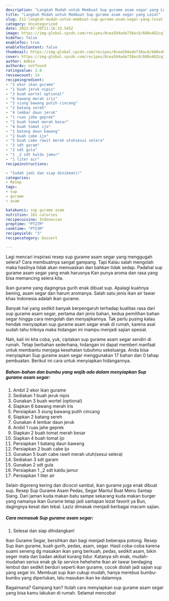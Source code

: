 ```yaml
---
description: "Langkah Mudah untuk Membuat Sup gurame asam segar yang Lezat"
title: "Langkah Mudah untuk Membuat Sup gurame asam segar yang Lezat"
slug: 512-langkah-mudah-untuk-membuat-sup-gurame-asam-segar-yang-lezat
category: Uncategorized
date: 2022-07-20T21:16:33.545Z
image: https://img-global.cpcdn.com/recipes/0cea594ade738ac8/680x482cq70/sup-gurame-asam-segar-foto-resep-utama.jpg
hideToc: false
enableToc: true
enableTocContent: false
thumbnail: https://img-global.cpcdn.com/recipes/0cea594ade738ac8/680x482cq70/sup-gurame-asam-segar-foto-resep-utama.jpg
cover: https://img-global.cpcdn.com/recipes/0cea594ade738ac8/680x482cq70/sup-gurame-asam-segar-foto-resep-utama.jpg
author: Admin
authorAv: notfound
ratingvalue: 3.8
reviewcount: 14
recipeingredient:
- "2 ekor ikan gurame"
- "1 buah jeruk nipis"
- "3 buah wortel optional"
- "6 bawang merah iris"
- "3 siung bawang putih cincang"
- "2 batang sereh"
- "4 lembar daun jeruk"
- "1 ruas jahe geprek"
- "2 buah tomat merah besar"
- "4 buah tomat ijo"
- "1 batang daun bawang"
- "2 buah cabe ijo"
- "5 buah cabe rawit merah utuhsesui selera"
- "3 sdt garam"
- "2 sdt gula"
- "1 _2 sdt kaldu jamur"
- "1 liter air"
recipeinstructions:

- "Sudah jadi dan siap dinikmati!"
categories:
- Resep
tags:
- sup
- gurame
- asam

katakunci: sup gurame asam 
nutrition: 161 calories
recipecuisine: Indonesian
preptime: "PT27M"
cooktime: "PT53M"
recipeyield: "3"
recipecategory: Dessert

---
```



Lagi mencari inspirasi resep sup gurame asam segar yang menggugah selera? Cara membuatnya sangat gampang. Tapi Kalau salah mengolah maka hasilnya tidak akan memuaskan dan bahkan tidak sedap. Padahal sup gurame asam segar yang enak harusnya Kan punya aroma dan rasa yang bisa memancing selera kita.


Ikan gurame yang dagingnya gurih enak dibuat sup. Apalagi kuahnya bening, asam segar dan harum aromanya. Salah satu jenis ikan air tawar khas Indonesia adalah ikan gurame.

Banyak hal yang sedikit banyak berpengaruh terhadap kualitas rasa dari sup gurame asam segar, pertama dari jenis bahan, kedua pemilihan bahan segar hingga cara mengolah dan menyajikannya. Tak perlu pusing kalau hendak menyiapkan sup gurame asam segar enak di rumah, karena asal sudah tahu triknya maka hidangan ini mampu menjadi sajian spesial.


Nah, kali ini kita coba, yuk, ciptakan sup gurame asam segar sendiri di rumah. Tetap berbahan sederhana, hidangan ini dapat memberi manfaat untuk membantu menjaga kesehatan tubuhmu sekeluarga. Anda bisa menyiapkan Sup gurame asam segar menggunakan 17 bahan dan 0 tahap pembuatan. Berikut ini cara untuk menyiapkan hidangannya.

<!--inarticleads1-->

##### Bahan-bahan dan bumbu yang wajib ada dalam menyiapkan Sup gurame asam segar:

1. Ambil 2 ekor ikan gurame
1. Sediakan 1 buah jeruk nipis
1. Gunakan 3 buah wortel (optional)
1. Siapkan 6 bawang merah iris
1. Persiapkan 3 siung bawang putih cincang
1. Siapkan 2 batang sereh
1. Gunakan 4 lembar daun jeruk
1. Ambil 1 ruas jahe geprek
1. Siapkan 2 buah tomat merah besar
1. Siapkan 4 buah tomat ijo
1. Persiapkan 1 batang daun bawang
1. Persiapkan 2 buah cabe ijo
1. Gunakan 5 buah cabe rawit merah utuh(sesui selera)
1. Sediakan 3 sdt garam
1. Gunakan 2 sdt gula
1. Persiapkan 1 _2 sdt kaldu jamur
1. Persiapkan 1 liter air


Selain digoreng kering dan dicocol sambal, ikan gurame juga enak dibuat sup. Resep Sup Gurame Asam Pedas, Segar Mantul Buat Menu Santap Siang. Dari jaman kuda makan batu sampe sekarang kuda makan burger yang namanya ikan Gurame tetap jadi santapan lezat favorit ya Bun, dagingnya kesat dan tebal. Laziz dimasak menjadi berbagai macam sajian. 

<!--inarticleads2-->

##### Cara memasak Sup gurame asam segar:


1. Selesai dan siap dihidangkan!

Ikan Gurame Segar, bersihkan dan bagi menjadi beberapa potong. Resep Sup ikan gurame, kuah gurih, pedas, asam, segar. Hasil coba-coba karena suami seneng dg masakan ikan yang berkuah, pedas, sedikit asam, bikin seger mata dan badan akibat kurang tidur. Katanya sih enak, mudah-mudahan serius enak gk lip service hehehehe Ikan air tawar berdaging lembut dan sedikit berduri seperti ikan gurame, cocok diolah jadi sajian sup yang segar ini. Membuat sup ikan cukup mudah, hanya merebus bumbu-bumbu yang diperlukan, lalu masukan ikan ke dalamnya. 

Bagaimana? Gampang kan? Itulah cara menyiapkan sup gurame asam segar yang bisa kamu lakukan di rumah. Selamat mencoba!
